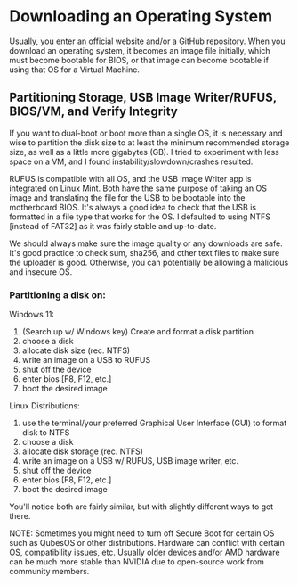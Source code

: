 # Downloading an Operating System
  Usually, you enter an official website and/or a GitHub repository. When you download an operating system,
it becomes an image file initially, which must become bootable for BIOS, or that image can become bootable
if using that OS for a Virtual Machine.

## Partitioning Storage, USB Image Writer/RUFUS, BIOS/VM, and Verify Integrity
  If you want to dual-boot or boot more than a single OS, it is necessary and wise to partition the disk size to
at least the minimum recommended storage size, as well as a little more gigabytes (GB). I tried to experiment with
less space on a VM, and I found instability/slowdown/crashes resulted. 

  RUFUS is compatible with all OS, and the USB Image Writer app is integrated on Linux Mint. Both have the same
purpose of taking an OS image and translating the file for the USB to be bootable into the motherboard BIOS. 
It's always a good idea to check that the USB is formatted in a file type that works for the OS. I defaulted to
using NTFS [instead of FAT32] as it was fairly stable and up-to-date.

  We should always make sure the image quality or any downloads are safe. It's good practice to check sum, sha256,
and other text files to make sure the uploader is good. Otherwise, you can potentially be allowing a malicious
and insecure OS.

### Partitioning a disk on:
  Windows 11: 
1) (Search up w/ Windows key) Create and format a disk partition 
2) choose a disk
3) allocate disk size (rec. NTFS)
4) write an image on a USB to RUFUS
5) shut off the device
6) enter bios [F8, F12, etc.]
7) boot the desired image

  Linux Distributions: 
1) use the terminal/your preferred Graphical User Interface (GUI) to format disk to NTFS
2) choose a disk
3) allocate disk storage (rec. NTFS)
4) write an image on a USB w/ RUFUS, USB image writer, etc.
5) shut off the device
6) enter bios [F8, F12, etc.]
7) boot the desired image

You'll notice both are fairly similar, but with slightly different ways to get there.

NOTE:  Sometimes you might need to turn off Secure Boot for certain OS such as QubesOS or other distributions.
Hardware can conflict with certain OS, compatibility issues, etc. Usually older devices and/or AMD hardware
can be much more stable than NVIDIA due to open-source work from community members.
